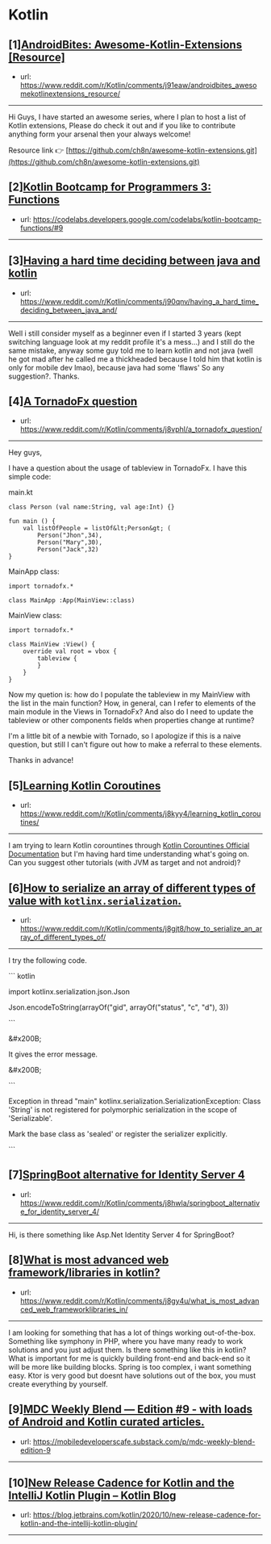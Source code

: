 # Kotlin
## [1][AndroidBites: Awesome-Kotlin-Extensions [Resource]](https://www.reddit.com/r/Kotlin/comments/j91eaw/androidbites_awesomekotlinextensions_resource/)
- url: https://www.reddit.com/r/Kotlin/comments/j91eaw/androidbites_awesomekotlinextensions_resource/
---
Hi Guys, I have started an awesome series, where I plan to host a list of Kotlin extensions, Please do check it out and if you like to contribute anything form your arsenal then your always welcome!

Resource link 👉 [https://github.com/ch8n/awesome-kotlin-extensions.git](https://github.com/ch8n/awesome-kotlin-extensions.git)
## [2][Kotlin Bootcamp for Programmers 3: Functions](https://www.reddit.com/r/Kotlin/comments/j8n5p1/kotlin_bootcamp_for_programmers_3_functions/)
- url: https://codelabs.developers.google.com/codelabs/kotlin-bootcamp-functions/#9
---

## [3][Having a hard time deciding between java and kotlin](https://www.reddit.com/r/Kotlin/comments/j90qnv/having_a_hard_time_deciding_between_java_and/)
- url: https://www.reddit.com/r/Kotlin/comments/j90qnv/having_a_hard_time_deciding_between_java_and/
---
Well i still consider myself as a beginner even if I started 3 years (kept switching language look at my reddit profile it's a mess...) and I still do the same mistake, anyway some guy told me to learn kotlin and not java (well he got mad after he called me a thickheaded because I told him that kotlin is only for mobile dev lmao), because java had some 'flaws'
So any suggestion?.
Thanks.
## [4][A TornadoFx question](https://www.reddit.com/r/Kotlin/comments/j8vphl/a_tornadofx_question/)
- url: https://www.reddit.com/r/Kotlin/comments/j8vphl/a_tornadofx_question/
---
Hey guys,

I have a question about the usage of tableview in TornadoFx. I have this simple code:

main.kt

    class Person (val name:String, val age:Int) {}
    
    fun main () {
        val listOfPeople = listOf&lt;Person&gt; (
            Person("Jhon",34),
            Person("Mary",30),
            Person("Jack",32)
    }

MainApp class:

    import tornadofx.*
    
    class MainApp :App(MainView::class)

MainView class:

    import tornadofx.*
    
    class MainView :View() {
        override val root = vbox {  
            tableview {
            } 
        }
    }

Now my quetion is: how do I populate the tableview in my MainView with the list in the main function? How, in general, can I refer to elements of the main module in the Views in TornadoFx? And also do I need to update the tableview or other components fields when properties change at runtime?

I'm a little bit of a newbie with Tornado, so I apologize if this is a naive question, but still I can't figure out how to make a referral to these elements.

Thanks in advance!
## [5][Learning Kotlin Coroutines](https://www.reddit.com/r/Kotlin/comments/j8kyy4/learning_kotlin_coroutines/)
- url: https://www.reddit.com/r/Kotlin/comments/j8kyy4/learning_kotlin_coroutines/
---
I am trying to learn Kotlin corountines through [Kotlin Corountines Official Documentation](https://kotlinlang.org/docs/reference/coroutines/basics.html) but I'm having hard time understanding what's going on.  
Can you suggest  other tutorials (with JVM as target and not android)?
## [6][How to serialize an array of different types of value with `kotlinx.serialization`.](https://www.reddit.com/r/Kotlin/comments/j8gjt8/how_to_serialize_an_array_of_different_types_of/)
- url: https://www.reddit.com/r/Kotlin/comments/j8gjt8/how_to_serialize_an_array_of_different_types_of/
---
I try the following code.

\`\`\` kotlin

import kotlinx.serialization.json.Json

Json.encodeToString(arrayOf("gid", arrayOf("status", "c", "d"), 3))

\`\`\`

&amp;#x200B;

It gives the error message.

&amp;#x200B;

\`\`\`

Exception in thread "main" kotlinx.serialization.SerializationException: Class 'String' is not registered for polymorphic serialization in the scope of 'Serializable'.

Mark the base class as 'sealed' or register the serializer explicitly.

\`\`\`
## [7][SpringBoot alternative for Identity Server 4](https://www.reddit.com/r/Kotlin/comments/j8hwla/springboot_alternative_for_identity_server_4/)
- url: https://www.reddit.com/r/Kotlin/comments/j8hwla/springboot_alternative_for_identity_server_4/
---
Hi, is there something like Asp.Net Identity Server 4 for SpringBoot?
## [8][What is most advanced web framework/libraries in kotlin?](https://www.reddit.com/r/Kotlin/comments/j8gy4u/what_is_most_advanced_web_frameworklibraries_in/)
- url: https://www.reddit.com/r/Kotlin/comments/j8gy4u/what_is_most_advanced_web_frameworklibraries_in/
---
I am looking for something that has a lot of things working out-of-the-box. Something like symphony in PHP, where you have many ready to work solutions and you just adjust them. Is there something like this in kotlin? What is important for me is quickly building front-end and back-end so it will be more like building blocks. Spring is too complex, i want something easy. Ktor is very good but doesnt have solutions out of the box, you must create everything by yourself.
## [9][MDC Weekly Blend — Edition #9 - with loads of Android and Kotlin curated articles.](https://www.reddit.com/r/Kotlin/comments/j8icak/mdc_weekly_blend_edition_9_with_loads_of_android/)
- url: https://mobiledeveloperscafe.substack.com/p/mdc-weekly-blend-edition-9
---

## [10][New Release Cadence for Kotlin and the IntelliJ Kotlin Plugin – Kotlin Blog](https://www.reddit.com/r/Kotlin/comments/j81868/new_release_cadence_for_kotlin_and_the_intellij/)
- url: https://blog.jetbrains.com/kotlin/2020/10/new-release-cadence-for-kotlin-and-the-intellij-kotlin-plugin/
---

